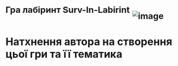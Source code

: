 # <sup>Гра лабіринт **Surv-In-Labirint**</sup> <sub>![image](https://github.com/user-attachments/assets/611d6d26-b46e-40b3-ae09-d1b65e992328)</sub>
# Натхнення автора на створення цьої гри та її тематика
